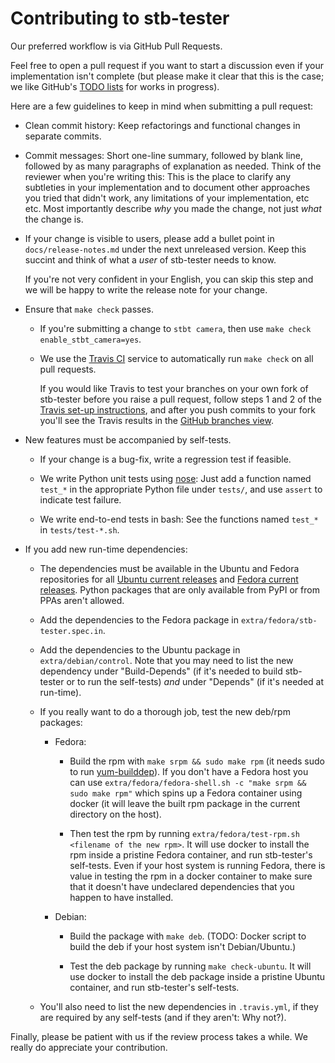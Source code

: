 Contributing to stb-tester
==========================

Our preferred workflow is via GitHub Pull Requests.

Feel free to open a pull request if you want to start a discussion even if your
implementation isn't complete (but please make it clear that this is the case;
we like GitHub's [TODO lists] for works in progress).

Here are a few guidelines to keep in mind when submitting a pull request:

* Clean commit history: Keep refactorings and functional changes in separate
  commits.

* Commit messages: Short one-line summary, followed by blank line, followed by
  as many paragraphs of explanation as needed. Think of the reviewer when
  you're writing this: This is the place to clarify any subtleties in your
  implementation and to document other approaches you tried that didn't work,
  any limitations of your implementation, etc etc. Most importantly describe
  *why* you made the change, not just *what* the change is.

* If your change is visible to users, please add a bullet point in
  `docs/release-notes.md` under the next unreleased version. Keep this succint
  and think of what a *user* of stb-tester needs to know.

  If you're not very confident in your English, you can skip this step and we
  will be happy to write the release note for your change.

* Ensure that `make check` passes.

    * If you're submitting a change to `stbt camera`, then use
      `make check enable_stbt_camera=yes`.

    * We use the [Travis CI] service to automatically run `make check` on all
      pull requests.

      If you would like Travis to test your branches on your own fork of
      stb-tester before you raise a pull request, follow steps 1 and 2 of the
      [Travis set-up instructions], and after you push commits to your fork
      you'll see the Travis results in the [GitHub branches view].

* New features must be accompanied by self-tests.

    * If your change is a bug-fix, write a regression test if feasible.

    * We write Python unit tests using [nose]: Just add a function named
      `test_*` in the appropriate Python file under `tests/`, and use `assert`
      to indicate test failure.

    * We write end-to-end tests in bash: See the functions named `test_*` in
      `tests/test-*.sh`.

* If you add new run-time dependencies:

    * The dependencies must be available in the Ubuntu and Fedora repositories
      for all [Ubuntu current releases] and [Fedora current releases]. Python
      packages that are only available from PyPI or from PPAs aren't allowed.

    * Add the dependencies to the Fedora package in
      `extra/fedora/stb-tester.spec.in`.

    * Add the dependencies to the Ubuntu package in `extra/debian/control`.
      Note that you may need to list the new dependency under "Build-Depends"
      (if it's needed to build stb-tester or to run the self-tests) *and*
      under "Depends" (if it's needed at run-time).

    * If you really want to do a thorough job, test the new deb/rpm packages:

        * Fedora:

            * Build the rpm with `make srpm && sudo make rpm` (it needs sudo to
              run [yum-builddep]). If you don't have a Fedora host you can use
              `extra/fedora/fedora-shell.sh -c "make srpm && sudo make rpm"`
              which spins up a Fedora container using docker (it will leave the
              built rpm package in the current directory on the host).

            * Then test the rpm by running `extra/fedora/test-rpm.sh <filename
              of the new rpm>`. It will use docker to install the rpm inside a
              pristine Fedora container, and run stb-tester's self-tests. Even
              if your host system is running Fedora, there is value in testing
              the rpm in a docker container to make sure that it doesn't have
              undeclared dependencies that you happen to have installed.

        * Debian:

            * Build the package with `make deb`. (TODO: Docker script to build
              the deb if your host system isn't Debian/Ubuntu.)

            * Test the deb package by running `make check-ubuntu`. It will use
              docker to install the deb package inside a pristine Ubuntu
              container, and run stb-tester's self-tests.

    * You'll also need to list the new dependencies in `.travis.yml`, if they
      are required by any self-tests (and if they aren't: Why not?).

Finally, please be patient with us if the review process takes a while. We
really do appreciate your contribution.


[TODO lists]: https://github.com/blog/1375%0A-task-lists-in-gfm-issues-pulls-comments
[nose]: https://nose.readthedocs.org/
[Travis CI]: https://travis-ci.org/
[Travis set-up instructions]: http://docs.travis-ci.com/user/getting-started/
[GitHub branches view]: https://github.com/stb-tester/stb-tester/branches
[Ubuntu current releases]: https://wiki.ubuntu.com/Releases#Current
[Fedora current releases]: https://fedoraproject.org/wiki/Releases#Current_Supported_Releases
[yum-builddep]: http://linuxmanpages.net/manpages/fedora21/man1/yum-builddep.1.html
